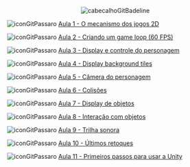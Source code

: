 <div align="center">

![cabecalhoGitBadeline](https://github.com/user-attachments/assets/63b11912-e679-433b-8f77-0c3efeb4a873)

</div>

![iconGitPassaro](https://github.com/user-attachments/assets/1a96255b-f0d7-4b00-8c06-16111952e306) [Aula 1 -  O mecanismo dos jogos 2D](https://github.com/brunamota/ComputacaoGrafica/blob/main/Aulas/Aula01.md)

![iconGitPassaro](https://github.com/user-attachments/assets/1a96255b-f0d7-4b00-8c06-16111952e306) [Aula 2 - Criando um game loop (60 FPS)](https://github.com/brunamota/ComputacaoGrafica/blob/main/Aulas/Aula02.md)

![iconGitPassaro](https://github.com/user-attachments/assets/1a96255b-f0d7-4b00-8c06-16111952e306) [Aula 3 - Display e controle do personagem](https://github.com/brunamota/ComputacaoGrafica/blob/main/Aulas/Aula03.md)

![iconGitPassaro](https://github.com/user-attachments/assets/1a96255b-f0d7-4b00-8c06-16111952e306) [Aula 4 - Display background tiles](https://github.com/brunamota/ComputacaoGrafica/blob/main/Aulas/Aula04.md)

![iconGitPassaro](https://github.com/user-attachments/assets/1a96255b-f0d7-4b00-8c06-16111952e306) [Aula 5 - Câmera do personagem](https://github.com/brunamota/ComputacaoGrafica/blob/main/Aulas/Aula05.md)

![iconGitPassaro](https://github.com/user-attachments/assets/1a96255b-f0d7-4b00-8c06-16111952e306) [Aula 6 - Colisões](https://github.com/brunamota/ComputacaoGrafica/blob/main/Aulas/Aula06.md)

![iconGitPassaro](https://github.com/user-attachments/assets/1a96255b-f0d7-4b00-8c06-16111952e306) [Aula 7 - Display de objetos](https://github.com/brunamota/ComputacaoGrafica/blob/main/Aulas/Aula07.md)

![iconGitPassaro](https://github.com/user-attachments/assets/1a96255b-f0d7-4b00-8c06-16111952e306) [Aula 8 - Interação com objetos](https://github.com/brunamota/ComputacaoGrafica/blob/main/Aulas/Aula08.md)

![iconGitPassaro](https://github.com/user-attachments/assets/1a96255b-f0d7-4b00-8c06-16111952e306) [Aula 9 - Trilha sonora](https://github.com/brunamota/ComputacaoGrafica/blob/main/Aulas/Aula09.md)

![iconGitPassaro](https://github.com/user-attachments/assets/1a96255b-f0d7-4b00-8c06-16111952e306) [Aula 10 - Últimos retoques](https://github.com/brunamota/ComputacaoGrafica/blob/main/Aulas/Aula10.md)

![iconGitPassaro](https://github.com/user-attachments/assets/1a96255b-f0d7-4b00-8c06-16111952e306) [Aula 11 - Primeiros passos para usar a Unity](https://github.com/brunamota/ComputacaoGrafica/blob/main/Aulas/Aula11.md)
